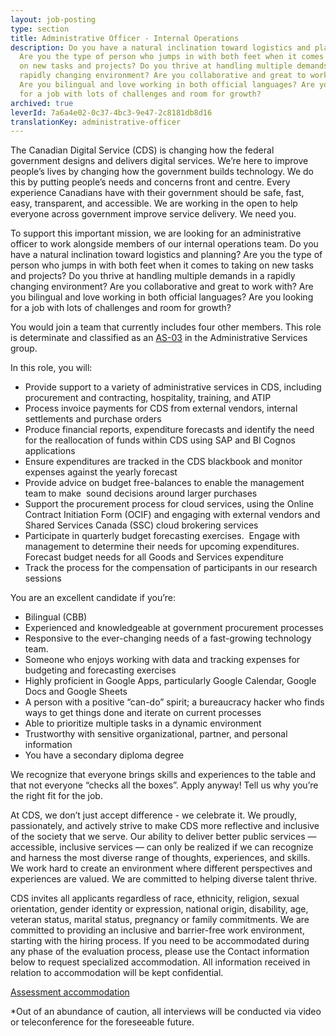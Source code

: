 ```yaml
---
layout: job-posting
type: section
title: Administrative Officer - Internal Operations
description: Do you have a natural inclination toward logistics and planning?
  Are you the type of person who jumps in with both feet when it comes to taking
  on new tasks and projects? Do you thrive at handling multiple demands in a
  rapidly changing environment? Are you collaborative and great to work with?
  Are you bilingual and love working in both official languages? Are you looking
  for a job with lots of challenges and room for growth?
archived: true
leverId: 7a6a4e02-0c37-4bc3-9e47-2c8181db8d16
translationKey: administrative-officer
---
```

The Canadian Digital Service (CDS) is changing how the federal government designs and delivers digital services. We’re here to improve people’s lives by changing how the government builds technology. We do this by putting people’s needs and concerns front and centre. Every experience Canadians have with their government should be safe, fast, easy, transparent, and accessible. We are working in the open to help everyone across government improve service delivery. We need you.

To support this important mission, we are looking for an administrative officer to work alongside members of our internal operations team. Do you have a natural inclination toward logistics and planning? Are you the type of person who jumps in with both feet when it comes to taking on new tasks and projects? Do you thrive at handling multiple demands in a rapidly changing environment? Are you collaborative and great to work with? Are you bilingual and love working in both official languages? Are you looking for a job with lots of challenges and room for growth? 

You would join a team that currently includes four other members. This role is determinate and classified as an [AS-03](https://www.tbs-sct.gc.ca/agreements-conventions/view-visualiser-eng.aspx?id=15#toc993929940) in the Administrative Services group.

In this role, you will:

* Provide support to a variety of administrative services in CDS, including procurement and contracting, hospitality, training, and ATIP
* Process invoice payments for CDS from external vendors, internal settlements and purchase orders
* Produce financial reports, expenditure forecasts and identify the need for the reallocation of funds within CDS using SAP and BI Cognos applications
* Ensure expenditures are tracked in the CDS blackbook and monitor expenses against the yearly forecast
* Provide advice on budget free-balances to enable the management team to make  sound decisions around larger purchases
* Support the procurement process for cloud services, using the Online Contract Initiation Form (OCIF) and engaging with external vendors and Shared Services Canada (SSC) cloud brokering services
* Participate in quarterly budget forecasting exercises.  Engage with management to determine their needs for upcoming expenditures.  Forecast budget needs for all Goods and Services expenditure
* Track the process for the compensation of participants in our research sessions

You are an excellent candidate if you’re:

* Bilingual (CBB)
* Experienced and knowledgeable at government procurement processes
* Responsive to the ever-changing needs of a fast-growing technology team.
* Someone who enjoys working with data and tracking expenses for budgeting and forecasting exercises
* Highly proficient in Google Apps, particularly Google Calendar, Google Docs and Google Sheets
* A person with a positive “can-do” spirit; a bureaucracy hacker who finds ways to get things done and iterate on current processes
* Able to prioritize multiple tasks in a dynamic environment
* Trustworthy with sensitive organizational, partner, and personal information
* You have a secondary diploma degree

We recognize that everyone brings skills and experiences to the table and that not everyone “checks all the boxes”. Apply anyway! Tell us why you’re the right fit for the job.

At CDS, we don’t just accept difference - we celebrate it. We proudly, passionately, and actively strive to make CDS more reflective and inclusive of the society that we serve. Our ability to deliver better public services — accessible, inclusive services — can only be realized if we can recognize and harness the most diverse range of thoughts, experiences, and skills. We work hard to create an environment where different perspectives and experiences are valued. We are committed to helping diverse talent thrive.

CDS invites all applicants regardless of race, ethnicity, religion, sexual orientation, gender identity or expression, national origin, disability, age, veteran status, marital status, pregnancy or family commitments. We are committed to providing an inclusive and barrier-free work environment, starting with the hiring process. If you need to be accommodated during any phase of the evaluation process, please use the Contact information below to request specialized accommodation. All information received in relation to accommodation will be kept confidential.

[Assessment accommodation](https://www.canada.ca/en/public-service-commission/services/assessment-accommodation-page.html)

*Out of an abundance of caution, all interviews will be conducted via video or teleconference for the foreseeable future.